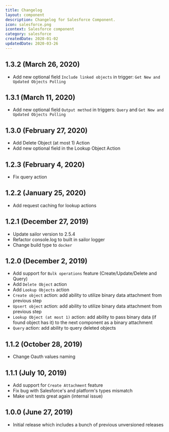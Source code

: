 ```yaml
---
title: Changelog
layout: component
description: Changelog for Salesforce Component.
icon: salesforce.png
icontext: Salesforce component
category: salesforce
createdDate: 2020-01-02
updatedDate: 2020-03-26
---
```


## 1.3.2 (March 26, 2020)

* Add new optional field `Include linked objects` in trigger: `Get New and Updated Objects Polling`

## 1.3.1 (March 11, 2020)

* Add new optional field `Output method` in triggers: `Query` and `Get New and Updated Objects Polling`

## 1.3.0 (February 27, 2020)

* Add Delete Object (at most 1) Action
* Add new optional field in the Lookup Object Action

## 1.2.3 (February 4, 2020)

* Fix query action

## 1.2.2 (January 25, 2020)

* Add request caching for lookup actions

## 1.2.1 (December 27, 2019)

* Update sailor version to 2.5.4
* Refactor console.log to built in sailor logger
* Change build type to `docker`


## 1.2.0 (December 2, 2019)

* Add support for `Bulk operations` feature (Create/Update/Delete and Query)
* Add `Delete Object` action
* Add `Lookup Objects` action
* `Create object` action: add ability to utilize binary data attachment from previous step
* `Upsert object` action: add ability to utilize binary data attachment from previous step
* `Lookup Object (at most 1)` action: add ability to pass binary data (if found object has it) to the next component as a binary attachment
* `Query` action: add ability to query deleted objects

## 1.1.2 (October 28, 2019)

* Change Oauth values naming

## 1.1.1 (July 10, 2019)

* Add support for `Create Attachment` feature
* Fix bug with Salesforce's and platform's types mismatch
* Make unit tests great again (internal issue)

## 1.0.0 (June 27, 2019)

* Initial release which includes a bunch of previous unversioned releases
